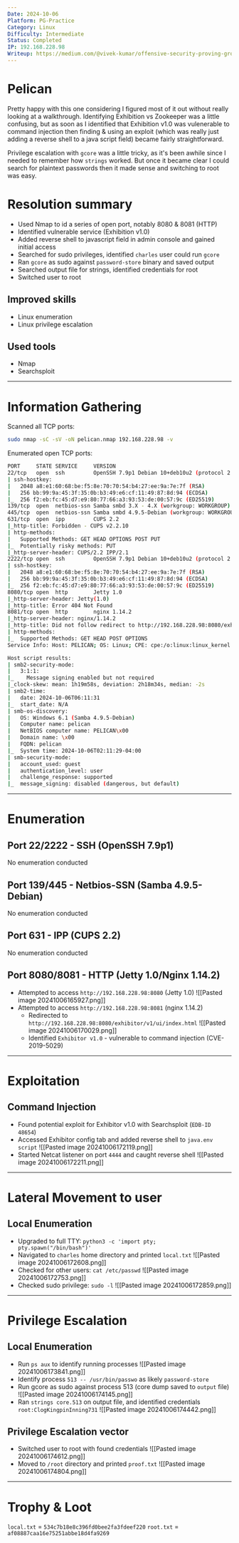 ```yaml
---
Date: 2024-10-06
Platform: PG-Practice
Category: Linux
Difficulty: Intermediate
Status: Completed
IP: 192.168.228.98
Writeup: https://medium.com/@vivek-kumar/offensive-security-proving-grounds-walk-through-pelican-614538719710
---
```

# Pelican
Pretty happy with this one considering I figured most of it out without really looking at a walkthrough. Identifying Exhibition vs Zookeeper was a little confusing, but as soon as I identified that Exhibition v1.0 was vulenerable to command injection then finding & using an exploit (which was really just adding a reverse shell to a java script field) became fairly straightforward. 

Privilege escalation with `gcore` was a little tricky, as it's been awhile since I needed to remember how `strings` worked. But once it became clear I could search for plaintext passwords then it made sense and switching to root was easy.

# Resolution summary
- Used Nmap to id a series of open port, notably 8080 & 8081 (HTTP)
- Identified vulnerable service (Exhibition v1.0)
- Added reverse shell to javascript field in admin console and gained initial access
- Searched for sudo privileges, identified `charles` user could run `gcore`
- Ran `gcore` as sudo against `password-store` binary and saved output
- Searched output file for strings, identified credentials for root
- Switched user to root
## Improved skills
- Linux enumeration
- Linux privilege escalation
## Used tools
- Nmap
- Searchsploit

---
# Information Gathering
Scanned all TCP ports:
```bash
sudo nmap -sC -sV -oN pelican.nmap 192.168.228.98 -v
```

Enumerated open TCP ports:
```bash
PORT     STATE SERVICE     VERSION
22/tcp   open  ssh         OpenSSH 7.9p1 Debian 10+deb10u2 (protocol 2.0)
| ssh-hostkey: 
|   2048 a8:e1:60:68:be:f5:8e:70:70:54:b4:27:ee:9a:7e:7f (RSA)
|   256 bb:99:9a:45:3f:35:0b:b3:49:e6:cf:11:49:87:8d:94 (ECDSA)
|_  256 f2:eb:fc:45:d7:e9:80:77:66:a3:93:53:de:00:57:9c (ED25519)
139/tcp  open  netbios-ssn Samba smbd 3.X - 4.X (workgroup: WORKGROUP)
445/tcp  open  netbios-ssn Samba smbd 4.9.5-Debian (workgroup: WORKGROUP)
631/tcp  open  ipp         CUPS 2.2
|_http-title: Forbidden - CUPS v2.2.10
| http-methods: 
|   Supported Methods: GET HEAD OPTIONS POST PUT
|_  Potentially risky methods: PUT
|_http-server-header: CUPS/2.2 IPP/2.1
2222/tcp open  ssh         OpenSSH 7.9p1 Debian 10+deb10u2 (protocol 2.0)
| ssh-hostkey: 
|   2048 a8:e1:60:68:be:f5:8e:70:70:54:b4:27:ee:9a:7e:7f (RSA)
|   256 bb:99:9a:45:3f:35:0b:b3:49:e6:cf:11:49:87:8d:94 (ECDSA)
|_  256 f2:eb:fc:45:d7:e9:80:77:66:a3:93:53:de:00:57:9c (ED25519)
8080/tcp open  http        Jetty 1.0
|_http-server-header: Jetty(1.0)
|_http-title: Error 404 Not Found
8081/tcp open  http        nginx 1.14.2
|_http-server-header: nginx/1.14.2
|_http-title: Did not follow redirect to http://192.168.228.98:8080/exhibitor/v1/ui/index.html
| http-methods: 
|_  Supported Methods: GET HEAD POST OPTIONS
Service Info: Host: PELICAN; OS: Linux; CPE: cpe:/o:linux:linux_kernel

Host script results:
| smb2-security-mode: 
|   3:1:1: 
|_    Message signing enabled but not required
|_clock-skew: mean: 1h19m58s, deviation: 2h18m34s, median: -2s
| smb2-time: 
|   date: 2024-10-06T06:11:31
|_  start_date: N/A
| smb-os-discovery: 
|   OS: Windows 6.1 (Samba 4.9.5-Debian)
|   Computer name: pelican
|   NetBIOS computer name: PELICAN\x00
|   Domain name: \x00
|   FQDN: pelican
|_  System time: 2024-10-06T02:11:29-04:00
| smb-security-mode: 
|   account_used: guest
|   authentication_level: user
|   challenge_response: supported
|_  message_signing: disabled (dangerous, but default)
```

---
# Enumeration
## Port 22/2222 - SSH (OpenSSH 7.9p1)
No enumeration conducted
## Port 139/445 - Netbios-SSN (Samba 4.9.5-Debian)
No enumeration conducted
## Port 631 - IPP (CUPS 2.2)
No enumeration conducted
## Port 8080/8081 - HTTP (Jetty 1.0/Nginx 1.14.2)
- Attempted to access `http://192.168.228.98:8080` (Jetty 1.0)
![[Pasted image 20241006165927.png]]
- Attempted to access `http://192.168.228.98:8081` (nginx 1.14.2)
  - Redirected to `http://192.168.228.98:8080/exhibitor/v1/ui/index.html`
![[Pasted image 20241006170029.png]]
  - Identified `Exhibitor v1.0` - vulnerable to command injection (CVE-2019-5029)
---
# Exploitation
## Command Injection
- Found potential exploit for Exhibitor v1.0 with Searchsploit (`EDB-ID 48654`)
- Accessed Exhibitor config tab and added reverse shell to `java.env script`
![[Pasted image 20241006172119.png]]
- Started Netcat listener on port `4444` and caught reverse shell
![[Pasted image 20241006172211.png]]
---
# Lateral Movement to user
## Local Enumeration
- Upgraded to full TTY: `python3 -c 'import pty; pty.spawn("/bin/bash")'`
- Navigated to `charles` home directory and printed `local.txt`
![[Pasted image 20241006172608.png]]
- Checked for other users: `cat /etc/passwd`
![[Pasted image 20241006172753.png]]
- Checked sudo privilege: `sudo -l`
![[Pasted image 20241006172859.png]]
---
# Privilege Escalation
## Local Enumeration
- Run `ps aux` to identify running processes
![[Pasted image 20241006173841.png]]
- Identify process `513 -- /usr/bin/passwo` as likely `password-store` 
- Run gcore as sudo against process 513 (core dump saved to `output` file)
![[Pasted image 20241006174145.png]]
- Ran `strings core.513` on output file, and identified credentials 
  `root:ClogKingpinInning731`
![[Pasted image 20241006174442.png]]
## Privilege Escalation vector
- Switched user to root with found credentials
![[Pasted image 20241006174612.png]]
- Moved to `/root` directory and printed `proof.txt`
![[Pasted image 20241006174804.png]]
---
# Trophy & Loot
`local.txt` = `534c7b18e8c396fd0bee2fa3fdeef220`
`root.txt` = `af08887caa16e75251abbe18d4fa9269`